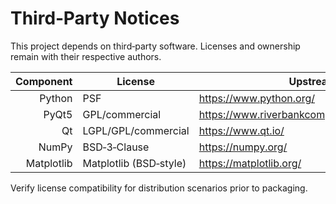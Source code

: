 # Third‑Party Notices

This project depends on third‑party software. Licenses and ownership remain with their respective authors.

| Component  | License              | Upstream                                       |
|-----------:|----------------------|-----------------------------------------------|
| Python     | PSF                  | https://www.python.org/                       |
| PyQt5      | GPL/commercial       | https://www.riverbankcomputing.com/software/  |
| Qt         | LGPL/GPL/commercial  | https://www.qt.io/                            |
| NumPy      | BSD‑3‑Clause         | https://numpy.org/                            |
| Matplotlib | Matplotlib (BSD‑style) | https://matplotlib.org/                     |

Verify license compatibility for distribution scenarios prior to packaging.
